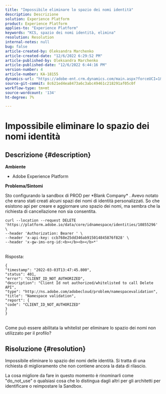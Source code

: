 ```yaml
---
title: "Impossibile eliminare lo spazio dei nomi identità"
description: Descrizione
solution: Experience Platform
product: Experience Platform
applies-to: "Experience Platform"
keywords: "KCS, spazio dei nomi identità, elimina"
resolution: Resolution
internal-notes: null
bug: false
article-created-by: Oleksandra Marchenko
article-created-date: "12/6/2022 6:29:52 PM"
article-published-by: Oleksandra Marchenko
article-published-date: "12/6/2022 6:44:16 PM"
version-number: 4
article-number: KA-18155
dynamics-url: "https://adobe-ent.crm.dynamics.com/main.aspx?forceUCI=1&pagetype=entityrecord&etn=knowledgearticle&id=1b2da7f4-9375-ed11-81ab-6045bd0061cb"
source-git-commit: 8c621ed4ea8473a6c3abc49461c218291af05c0f
workflow-type: tm+mt
source-wordcount: '134'
ht-degree: 7%

---
```


# Impossibile eliminare lo spazio dei nomi identità

## Descrizione {#description}


<b>Ambiente</b>

- Adobe Experience Platform

<b>Problema/Sintomi</b>

Sto configurando la sandbox di PROD per \*Blank Company\* . Avevo notato che erano stati creati alcuni spazi dei nomi di identità personalizzati. So che esistono api per creare e aggiornare uno spazio dei nomi, ma sembra che la richiesta di cancellazione non sia consentita.


```
curl --location --request DELETE 'https://platform.adobe.io/data/core/idnamespace/identities/10855296' \
--header 'Authorization: Bearer ' \
--header 'x-api-key: ccb768e25dd346ab915014845876f828' \
--header 'x-gw-ims-org-id:<b></b><b></b>*'
```


<br>Risposta:


```
{
"timestamp": "2022-03-03T13:47:45.800",
"status": 401,
"error": "CLIENT_ID_NOT_AUTHORIZED",
"description": "Client Id not authorized/whitelisted to call Delete API",
"type": "http://ns.adobe.com/adobecloud/problem/namespacevalidation",
"title": "Namespace validation",
"report": {
"code": "CLIENT_ID_NOT_AUTHORIZED"
}
}
```


<br>Come può essere abilitata la whitelist per eliminare lo spazio dei nomi non utilizzato per il profilo?



## Risoluzione {#resolution}


Impossibile eliminare lo spazio dei nomi delle identità. Si tratta di una richiesta di miglioramento che non contiene ancora la data di rilascio.

La cosa migliore da fare in questo momento è rinominarli come &quot;do_not_use&quot; o qualsiasi cosa che lo distingua dagli altri per gli architetti per identificare o reimpostare la Sandbox.
